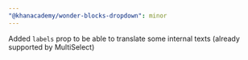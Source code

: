 ```yaml
---
"@khanacademy/wonder-blocks-dropdown": minor
---
```


Added `labels` prop to be able to translate some internal texts (already supported by MultiSelect)
